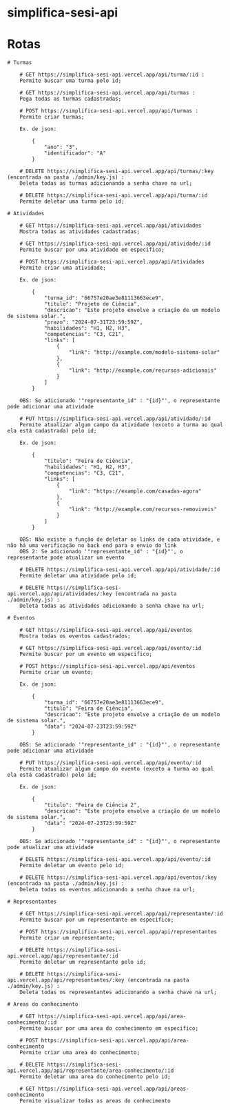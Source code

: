 # simplifica-sesi-api

# Rotas

    # Turmas 

        # GET https://simplifica-sesi-api.vercel.app/api/turma/:id :
        Permite buscar uma turma pelo id;

        # GET https://simplifica-sesi-api.vercel.app/api/turmas :
        Pega todas as turmas cadastradas;

        # POST https://simplifica-sesi-api.vercel.app/api/turmas : 
        Permite criar turmas;
        
        Ex. de json: 

            {
                "ano": "3",
                "identificador": "A"
            }

        # DELETE https://simplifica-sesi-api.vercel.app/api/turmas/:key (encontrada na pasta ./admin/key.js) :
        Deleta todas as turmas adicionando a senha chave na url;

        # DELETE https://simplifica-sesi-api.vercel.app/api/turma/:id
        Permite deletar uma turma pelo id;

    # Atividades

        # GET https://simplifica-sesi-api.vercel.app/api/atividades
        Mostra todas as atividades cadastradas;
        
        # GET https://simplifica-sesi-api.vercel.app/api/atividade/:id 
        Permite buscar por uma atividade em especifico;

        # POST https://simplifica-sesi-api.vercel.app/api/atividades
        Permite criar uma atividade;

        Ex. de json: 

            {
                "turma_id": "66757e20ae3e81113663ece9",
                "titulo": "Projeto de Ciência",
                "descricao": "Este projeto envolve a criação de um modelo de sistema solar.",
                "prazo": "2024-07-31T23:59:59Z",
                "habilidades": "H1, H2, H3",
                "competencias": "C3, C21",
                "links": [
                    {
                        "link": "http://example.com/modelo-sistema-solar"
                    },
                    {
                        "link": "http://example.com/recursos-adicionais"
                    }
                ]
            }

        OBS: Se adicionado '"representante_id" : "{id}"', o representante pode adicionar uma atividade

        # PUT https://simplifica-sesi-api.vercel.app/api/atividade/:id
        Permite atualizar algum campo da atividade (exceto a turma ao qual ela está cadastrada) pelo id;

        Ex. de json: 

            {
                "titulo": "Feira de Ciência",
                "habilidades": "H1, H2, H3",
                "competencias": "C3, C21",
                "links": [
                    {
                        "link": "https://example.com/casadas-agora"
                    },
                    {
                        "link": "http://example.com/recursos-removiveis"
                    }
                ]
            }

        OBS: Não existe a função de deletar os links de cada atividade, e não há uma verificação no back end para o envio do link
        OBS 2: Se adicionado '"representante_id" : "{id}"', o representante pode atualizar um evento
        
        # DELETE https://simplifica-sesi-api.vercel.app/api/atividade/:id 
        Permite deletar uma atividade pelo id;

        # DELETE https://simplifica-sesi-api.vercel.app/api/atividades/:key (encontrada na pasta ./admin/key.js) :
        Deleta todas as atividades adicionando a senha chave na url;

    # Eventos

        # GET https://simplifica-sesi-api.vercel.app/api/eventos
        Mostra todas os eventos cadastrados;
        
        # GET https://simplifica-sesi-api.vercel.app/api/evento/:id 
        Permite buscar por um evento em especifico;

        # POST https://simplifica-sesi-api.vercel.app/api/eventos
        Permite criar um evento;

        Ex. de json: 

            {
                "turma_id": "66757e20ae3e81113663ece9",
                "titulo": "Feira de Ciência",
                "descricao": "Este projeto envolve a criação de um modelo de sistema solar.",
                "data": "2024-07-23T23:59:59Z"	
            }

        OBS: Se adicionado '"representante_id" : "{id}"', o representante pode adicionar uma atividade

        # PUT https://simplifica-sesi-api.vercel.app/api/evento/:id
        Permite atualizar algum campo do evento (exceto a turma ao qual ela está cadastrado) pelo id;

        Ex. de json: 

            {
                "titulo": "Feira de Ciência 2",
                "descricao": "Este projeto envolve a criação de um modelo de sistema solar.",
                "data": "2024-07-23T23:59:59Z"	
            }

        OBS: Se adicionado '"representante_id" : "{id}"', o representante pode atualizar uma atividade

        # DELETE https://simplifica-sesi-api.vercel.app/api/evento/:id 
        Permite deletar um evento pelo id;

        # DELETE https://simplifica-sesi-api.vercel.app/api/eventos/:key (encontrada na pasta ./admin/key.js) :
        Deleta todas os eventos adicionando a senha chave na url;

    # Representantes

        # GET https://simplifica-sesi-api.vercel.app/api/representante/:id 
        Permite buscar por um representante em especifico;

        # POST https://simplifica-sesi-api.vercel.app/api/representantes
        Permite criar um representante;

        # DELETE https://simplifica-sesi-api.vercel.app/api/representante/:id 
        Permite deletar um representante pelo id;

        # DELETE https://simplifica-sesi-api.vercel.app/api/representantes/:key (encontrada na pasta ./admin/key.js) :
        Deleta todas os representantes adicionando a senha chave na url;

    # Areas do conhecimento

        # GET https://simplifica-sesi-api.vercel.app/api/area-conhecimento/:id 
        Permite buscar por uma area do conhecimento em especifico;

        # POST https://simplifica-sesi-api.vercel.app/api/area-conhecimento
        Permite criar uma area do conhecimento;

        # DELETE https://simplifica-sesi-api.vercel.app/api/representante/area-conhecimento/:id 
        Permite deletar uma area do conhecimento pelo id;

        # GET https://simplifica-sesi-api.vercel.app/api/areas-conhecimento
        Permite visualizar todas as areas do conhecimento